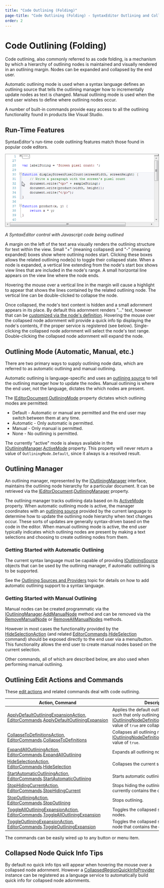 ```yaml
---
title: "Code Outlining (Folding)"
page-title: "Code Outlining (Folding) - SyntaxEditor Outlining and Collapsing Features"
order: 2
---
```

# Code Outlining (Folding)

Code outlining, also commonly referred to as code folding, is a mechanism by which a hierarchy of outlining nodes is maintained and visually rendered in an outlining margin.  Nodes can be expanded and collapsed by the end user.

Automatic outlining mode is used when a syntax language defines an outlining source that tells the outlining manager how to incrementally update nodes as text is changed.  Manual outlining mode is used when the end user wishes to define where outlining nodes occur.

A number of built-in commands provide easy access to all the outlining functionality found in products like Visual Studio.

## Run-Time Features

SyntaxEditor's run-time code outlining features match those found in popular code editors.

![Screenshot](../../images/code-outlining.png)

*A SyntaxEditor control with Javascript code being outlined*

A margin on the left of the text area visually renders the outlining structure for text within the view.  Small "+" (meaning collapsed) and "-" (meaning expanded) boxes show where outlining nodes start.  Clicking these boxes allows the related outlining node(s) to toggle their collapsed state.  When a node is expanded, a vertical line extending from the node's start box shows view lines that are included in the node's range.  A small horizontal line appears on the view line where the node ends.

Hovering the mouse over a vertical line in the margin will cause a highlight to appear that shows the lines contained by the related outlining node.  The vertical line can be double-clicked to collapse the node.

Once collapsed, the node's text content is hidden and a small adornment appears in its place.  By default this adornment renders "..." text, however that can be [customized via the node's definition](outlining-nodes.md).  Hovering the mouse over the collapsed node adornment will provide a quick info tip displaying the node's contents, if the proper service is registered (see below).  Single-clicking the collapsed node adornment will select the node's text range.  Double-clicking the collapsed node adornment will expand the node.

## Outlining Mode (Automatic, Manual, etc.)

There are two primary ways to supply outlining node data, which are referred to as automatic outlining and manual outlining.

Automatic outlining is language-specific and uses an [outlining source](outlining-sources.md) to tell the outlining manager how to update the nodes.  Manual outlining is where the end user, not the language, dictates the which nodes are present.

The [IEditorDocument](xref:ActiproSoftware.Text.IEditorDocument).[OutliningMode](xref:ActiproSoftware.Text.IEditorDocument.OutliningMode) property dictates which outlining modes are permitted:

- Default - Automatic or manual are permitted and the end user may switch between them at any time.
- Automatic - Only automatic is permitted.
- Manual - Only manual is permitted.
- None - No outlining is permitted.

The currently "active" mode is always available in the [IOutliningManager](xref:ActiproSoftware.Windows.Controls.SyntaxEditor.Outlining.IOutliningManager).[ActiveMode](xref:ActiproSoftware.Windows.Controls.SyntaxEditor.Outlining.IOutliningManager.ActiveMode) property.  This property will never return a value of `OutliningMode.Default`, since it always is a resolved result.

## Outlining Manager

An outlining manager, represented by the [IOutliningManager](xref:ActiproSoftware.Windows.Controls.SyntaxEditor.Outlining.IOutliningManager) interface, maintains the outlining node hierarchy for a particular document.  It can be retrieved via the [IEditorDocument](xref:ActiproSoftware.Text.IEditorDocument).[OutliningManager](xref:ActiproSoftware.Text.IEditorDocument.OutliningManager) property.

The outlining manager tracks outlining data based on its [ActiveMode](xref:ActiproSoftware.Windows.Controls.SyntaxEditor.Outlining.IOutliningManager.ActiveMode) property.  When automatic outlining mode is active, the manager coordinates with an [outlining source](outlining-sources.md) provided by the current language to determine how to update the outlining node hierarchy when text changes occur.  These sorts of updates are generally syntax-driven based on the code in the editor.  When manual outlining mode is active, the end user typically indicates which outlining nodes are present by making a text selections and choosing to create outlining nodes from them.

### Getting Started with Automatic Outlining

The current syntax language must be capable of providing [IOutliningSource](xref:ActiproSoftware.Windows.Controls.SyntaxEditor.Outlining.IOutliningSource) objects that can be used by the outlining manager, if automatic outlining is to be supported.

See the [Outlining Sources and Providers](outlining-sources.md) topic for details on how to add automatic outlining support to a syntax language.

### Getting Started with Manual Outlining

Manual nodes can be created programmatic via the [IOutliningManager](xref:ActiproSoftware.Windows.Controls.SyntaxEditor.Outlining.IOutliningManager).[AddManualNode](xref:ActiproSoftware.Windows.Controls.SyntaxEditor.Outlining.IOutliningManager.AddManualNode*) method and can be removed via the [RemoveManualNode](xref:ActiproSoftware.Windows.Controls.SyntaxEditor.Outlining.IOutliningManager.RemoveManualNode*) or [RemoveAllManualNodes](xref:ActiproSoftware.Windows.Controls.SyntaxEditor.Outlining.IOutliningManager.RemoveAllManualNodes*) methods.

However in most cases the functionality provided by the [HideSelectionAction](xref:ActiproSoftware.Windows.Controls.SyntaxEditor.EditActions.HideSelectionAction) (and related [EditorCommands](xref:ActiproSoftware.Windows.Controls.SyntaxEditor.EditorCommands).[HideSelection](xref:ActiproSoftware.Windows.Controls.SyntaxEditor.EditorCommands.HideSelection) command) should be exposed directly to the end user via a menu/button.  This functionality allows the end user to create manual nodes based on the current selection.

Other commands, all of which are described below, are also used when performing manual outlining.

## Outlining Edit Actions and Commands

These [edit actions](../input-output/edit-actions.md) and related commands deal with code outlining.

| Action, Command | Description |
|-----|-----|
| [ApplyDefaultOutliningExpansionAction](xref:ActiproSoftware.Windows.Controls.SyntaxEditor.EditActions.ApplyDefaultOutliningExpansionAction), [EditorCommands](xref:ActiproSoftware.Windows.Controls.SyntaxEditor.EditorCommands).[ApplyDefaultOutliningExpansion](xref:ActiproSoftware.Windows.Controls.SyntaxEditor.EditorCommands.ApplyDefaultOutliningExpansion) | Applies the default outlining expansion, such that only outlining nodes with an [IOutliningNodeDefinition](xref:ActiproSoftware.Windows.Controls.SyntaxEditor.Outlining.IOutliningNodeDefinition).[IsDefaultCollapsed](xref:ActiproSoftware.Windows.Controls.SyntaxEditor.Outlining.IOutliningNodeDefinition.IsDefaultCollapsed) value of `true` are collapsed. |
| [CollapseToDefinitionsAction](xref:ActiproSoftware.Windows.Controls.SyntaxEditor.EditActions.CollapseToDefinitionsAction), [EditorCommands](xref:ActiproSoftware.Windows.Controls.SyntaxEditor.EditorCommands).[CollapseToDefinitions](xref:ActiproSoftware.Windows.Controls.SyntaxEditor.EditorCommands.CollapseToDefinitions) | Collapses all outlining nodes that have an [IOutliningNodeDefinition](xref:ActiproSoftware.Windows.Controls.SyntaxEditor.Outlining.IOutliningNodeDefinition).[IsImplementation](xref:ActiproSoftware.Windows.Controls.SyntaxEditor.Outlining.IOutliningNodeDefinition.IsImplementation) value of `true`. |
| [ExpandAllOutliningAction](xref:ActiproSoftware.Windows.Controls.SyntaxEditor.EditActions.ExpandAllOutliningAction), [EditorCommands](xref:ActiproSoftware.Windows.Controls.SyntaxEditor.EditorCommands).[ExpandAllOutlining](xref:ActiproSoftware.Windows.Controls.SyntaxEditor.EditorCommands.ExpandAllOutlining) | Expands all outlining nodes. |
| [HideSelectionAction](xref:ActiproSoftware.Windows.Controls.SyntaxEditor.EditActions.HideSelectionAction), [EditorCommands](xref:ActiproSoftware.Windows.Controls.SyntaxEditor.EditorCommands).[HideSelection](xref:ActiproSoftware.Windows.Controls.SyntaxEditor.EditorCommands.HideSelection) | Collapses the current selection. |
| [StartAutomaticOutliningAction](xref:ActiproSoftware.Windows.Controls.SyntaxEditor.EditActions.StartAutomaticOutliningAction), [EditorCommands](xref:ActiproSoftware.Windows.Controls.SyntaxEditor.EditorCommands).[StartAutomaticOutlining](xref:ActiproSoftware.Windows.Controls.SyntaxEditor.EditorCommands.StartAutomaticOutlining) | Starts automatic outlining. |
| [StopHidingCurrentAction](xref:ActiproSoftware.Windows.Controls.SyntaxEditor.EditActions.StopHidingCurrentAction), [EditorCommands](xref:ActiproSoftware.Windows.Controls.SyntaxEditor.EditorCommands).[StopHidingCurrent](xref:ActiproSoftware.Windows.Controls.SyntaxEditor.EditorCommands.StopHidingCurrent) | Stops hiding the outlining node that currently contains the caret, if any. |
| [StopOutliningAction](xref:ActiproSoftware.Windows.Controls.SyntaxEditor.EditActions.StopOutliningAction), [EditorCommands](xref:ActiproSoftware.Windows.Controls.SyntaxEditor.EditorCommands).[StopOutlining](xref:ActiproSoftware.Windows.Controls.SyntaxEditor.EditorCommands.StopOutlining) | Stops outlining. |
| [ToggleAllOutliningExpansionAction](xref:ActiproSoftware.Windows.Controls.SyntaxEditor.EditActions.ToggleAllOutliningExpansionAction), [EditorCommands](xref:ActiproSoftware.Windows.Controls.SyntaxEditor.EditorCommands).[ToggleAllOutliningExpansion](xref:ActiproSoftware.Windows.Controls.SyntaxEditor.EditorCommands.ToggleAllOutliningExpansion) | Toggles the collapsed state of all outlining nodes. |
| [ToggleOutliningExpansionAction](xref:ActiproSoftware.Windows.Controls.SyntaxEditor.EditActions.ToggleOutliningExpansionAction), [EditorCommands](xref:ActiproSoftware.Windows.Controls.SyntaxEditor.EditorCommands).[ToggleOutliningExpansion](xref:ActiproSoftware.Windows.Controls.SyntaxEditor.EditorCommands.ToggleOutliningExpansion) | Toggles the collapsed state of the outlining node that contains the caret, if any. |

The commands can be easily wired up to any button or menu item.

## Collapsed Node Quick Info Tips

By default no quick info tips will appear when hovering the mouse over a collapsed node adornment.  However a [CollapsedRegionQuickInfoProvider](xref:ActiproSoftware.Windows.Controls.SyntaxEditor.IntelliPrompt.Implementation.CollapsedRegionQuickInfoProvider) instance can be registered as a language service to automatically build quick info for collapsed node adornments.
